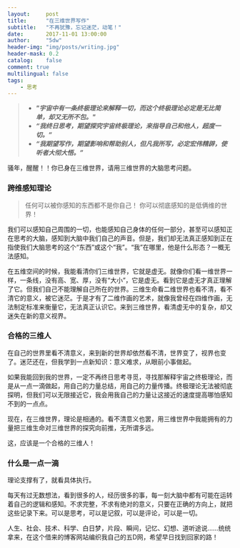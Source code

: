 ```yaml
---
layout:     post
title:      "在三维世界写作"
subtitle:   "不再犹豫，忘记迷茫，动笔！"
date:       2017-11-01 13:00:00
author:     "5dw"
header-img: "img/posts/writing.jpg"
header-mask: 0.2
catalog:    false
comment: true
multilingual: false
tags:
    - 思考
---
```


> - ***"宇宙中有一条终极理论来解释一切，而这个终极理论必定是无比简单，却又无所不包。"***
> - ***“我终日思考，期望探究宇宙终极理论，来指导自己和他人，超度一切。”***
> - ***“我期望写作，期望影响和帮助别人，但凡我所写，必定宏伟精辟，使听者大彻大悟。”***


骚年，醒醒！！你已身在三维世界，请用三维世界的大脑思考问题。

### 跨维感知理论
> 任何可以被你感知的东西都不是你自己！
> 你可以彻底感知的是低俩维的世界！

我们可以感知自己周围的一切，也能感知自己身体的任何一部分，甚至可以感知正在思考的大脑，感知到大脑中我们自己的声音。但是，我们却无法真正感知到正在指使我们大脑思考的这个“东西”或这个“我”。“我”在哪里，他是什么形态？一概无法感知。

在五维空间的时候，我能看清你们三维世界，它就是虚无。就像你们看一维世界一样，一条线，没有高、宽、厚，没有“大小”，它是虚无。看到它是虚无才真正理解了它。但我们自己不能理解自己所在的世界。三维生命看二维世界也看不清，看不清它的意义，被它迷茫。于是才有了二维作画的艺术，就像我曾经在四维作画，无法制定标准来衡量它，无法真正认识它。来到三维世界，看清虚无中的复杂，却又迷失在新的意义视界。

### 合格的三维人
在自己的世界里看不清意义，来到新的世界却依然看不清，世界变了，视界也变了。迷茫还在，但我学到一点新知识：意义难求，从眼前小事做起。

如果我能回到我的世界，一定不再终日思考寻觅，寻找那解释宇宙之终极理论，而是从一点一滴做起，用自己的力量总结，用自己的力量传播。终极理论无法被彻底探明，但我们可以无限接近它，我会用我自己的力量让这接近的速度提高哪怕感知不到的一点点。

现在，在三维世界，理论是相通的。看不清意义也罢，用三维世界中我能拥有的力量把三维生命对三维世界的探究向前推，无所谓多远。

这，应该是一个合格的三维人！

### 什么是一点一滴
理论支撑有了，就看具体执行。

每天有过无数想法，看到很多的人，经历很多的事，每一刻大脑中都有可能在运转着自己的逻辑和感知。不求完整，不求有绝对的意义，只要在正确的方向上，就把这些记录下来。可以是思考，可以是记叙，可以是评论，可以是一切。

人生、社会、技术、科学、白日梦，片段、瞬间，记忆、幻想、道听途说……统统拿来，在这个借来的博客网站编织我自己的五D网，希望早日找到回家的路！
